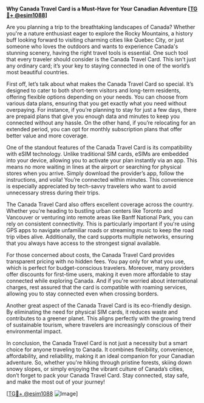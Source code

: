 **Why Canada Travel Card is a Must-Have for Your Canadian Adventure [[TG💪+ @esim1088](https://t.me/s/esim1088)]**

Are you planning a trip to the breathtaking landscapes of Canada? Whether you're a nature enthusiast eager to explore the Rocky Mountains, a history buff looking forward to visiting charming cities like Quebec City, or just someone who loves the outdoors and wants to experience Canada's stunning scenery, having the right travel tools is essential. One such tool that every traveler should consider is the Canada Travel Card. This isn't just any ordinary card; it’s your key to staying connected in one of the world’s most beautiful countries.

First off, let’s talk about what makes the Canada Travel Card so special. It’s designed to cater to both short-term visitors and long-term residents, offering flexible options depending on your needs. You can choose from various data plans, ensuring that you get exactly what you need without overpaying. For instance, if you’re planning to stay for just a few days, there are prepaid plans that give you enough data and minutes to keep you connected without any hassle. On the other hand, if you’re relocating for an extended period, you can opt for monthly subscription plans that offer better value and more coverage.

One of the standout features of the Canada Travel Card is its compatibility with eSIM technology. Unlike traditional SIM cards, eSIMs are embedded into your device, allowing you to activate your plan instantly via an app. This means no more waiting in lines at the airport or searching for physical stores when you arrive. Simply download the provider’s app, follow the instructions, and voila! You’re connected within minutes. This convenience is especially appreciated by tech-savvy travelers who want to avoid unnecessary stress during their trips.

The Canada Travel Card also offers excellent coverage across the country. Whether you're heading to bustling urban centers like Toronto and Vancouver or venturing into remote areas like Banff National Park, you can rely on consistent connectivity. This is particularly important if you're using GPS apps to navigate unfamiliar roads or streaming music to keep the road trip vibes alive. Additionally, the card supports multiple networks, ensuring that you always have access to the strongest signal available.

For those concerned about costs, the Canada Travel Card provides transparent pricing with no hidden fees. You pay only for what you use, which is perfect for budget-conscious travelers. Moreover, many providers offer discounts for first-time users, making it even more affordable to stay connected while exploring Canada. And if you're worried about international charges, rest assured that the card is compatible with roaming services, allowing you to stay connected even when crossing borders.

Another great aspect of the Canada Travel Card is its eco-friendly design. By eliminating the need for physical SIM cards, it reduces waste and contributes to a greener planet. This aligns perfectly with the growing trend of sustainable tourism, where travelers are increasingly conscious of their environmental impact.

In conclusion, the Canada Travel Card is not just a necessity but a smart choice for anyone traveling to Canada. It combines flexibility, convenience, affordability, and reliability, making it an ideal companion for your Canadian adventure. So, whether you're hiking through pristine forests, skiing down snowy slopes, or simply enjoying the vibrant culture of Canada’s cities, don’t forget to pack your Canada Travel Card. Stay connected, stay safe, and make the most out of your journey!

[[TG💪+ @esim1088](https://t.me/s/esim1088) ![Image](https://i.postimg.cc/Y0z9fWf4/image.png)]